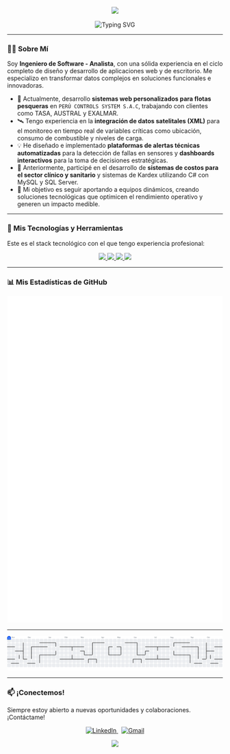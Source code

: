 <p align="center">
  <img src="https://capsule-render.vercel.app/api?type=wave&color=0:3498DB,100:2C3E50&height=250&section=header&text=Cristofer%20V.%20Rojas&fontSize=80&fontColor=fff&animation=twinkling" />
</p>

<div id="user-content-toc" align="center">
  <img src="https://readme-typing-svg.herokuapp.com?font=JetBrains+Mono&size=28&pause=1000&color=3498DB&center=true&vCenter=true&width=600&lines=Cristofer+Joel+Villanueva+Rojas;Ingeniero+de+Software+con+Inteligencia+Artificial;Desarrollador+Full-Stack;Analista+de+Sistemas+TI" alt="Typing SVG" />
</div>

---

### 👨‍💻 Sobre Mí

Soy **Ingeniero de Software - Analista**, con una sólida experiencia en el ciclo completo de diseño y desarrollo de aplicaciones web y de escritorio. Me especializo en transformar datos complejos en soluciones funcionales e innovadoras.

- 🌊 Actualmente, desarrollo **sistemas web personalizados para flotas pesqueras** en `PERÚ CONTROLS SYSTEM S.A.C`, trabajando con clientes como TASA, AUSTRAL y EXALMAR.
- 🛰️ Tengo experiencia en la **integración de datos satelitales (XML)** para el monitoreo en tiempo real de variables críticas como ubicación, consumo de combustible y niveles de carga.
- 💡 He diseñado e implementado **plataformas de alertas técnicas automatizadas** para la detección de fallas en sensores y **dashboards interactivos** para la toma de decisiones estratégicas.
- 🏥 Anteriormente, participé en el desarrollo de **sistemas de costos para el sector clínico y sanitario** y sistemas de Kardex utilizando C# con MySQL y SQL Server.
- 🚀 Mi objetivo es seguir aportando a equipos dinámicos, creando soluciones tecnológicas que optimicen el rendimiento operativo y generen un impacto medible.
  
---

### 🚀 Mis Tecnologías y Herramientas

Este es el stack tecnológico con el que tengo experiencia profesional:

<p align="center">
  <a href="https://skillicons.dev">
    <img src="https://skillicons.dev/icons?i=cs,python,php,js,java" />
  </a>
  <a href="https://skillicons.dev">
    <img src="https://skillicons.dev/icons?i=react,angular,html,css,bootstrap,tailwind,ts" />
  </a>
  <a href="https://skillicons.dev">
    <img src="https://skillicons.dev/icons?i=dotnet,nodejs,laravel" />
  </a>
  <a href="https://skillicons.dev">
    <img src="https://skillicons.dev/icons?i=mysql,sqlserver,github,git,vscode,visualstudio,pycharm" />
  </a>
</p>

---

### 📊 Mis Estadísticas de GitHub

<p align="center">
  <img src="github-metrics.svg" alt="Metrics" />
</p>

---

<picture>
  <source media="(prefers-color-scheme: dark)" srcset="https://raw.githubusercontent.com/JoelVR1307/JoelVR1307/output/pacman-contribution-graph-dark.svg">
  <source media="(prefers-color-scheme: light)" srcset="https://raw.githubusercontent.com/JoelVR1307/JoelVR1307/output/pacman-contribution-graph.svg">
  <img alt="pacman contribution graph" src="https://raw.githubusercontent.com/JoelVR1307/JoelVR1307/output/pacman-contribution-graph.svg">
</picture>

---

### 📫 ¡Conectemos!

Siempre estoy abierto a nuevas oportunidades y colaboraciones. ¡Contáctame!

<p align="center">
  <a href="https://www.linkedin.com/in/cristofer-joel-villanueva-rojas-68a37927b/?originalSubdomain=pe" target="_blank">
    <img src="https://img.shields.io/badge/LinkedIn-0077B5?style=for-the-badge&logo=linkedin&logoColor=white" alt="LinkedIn">
  </a>
  &nbsp;
  <a href="mailto:cristofer.villa.1307@gmail.com">
    <img src="https://img.shields.io/badge/Gmail-D14836?style=for-the-badge&logo=gmail&logoColor=white" alt="Gmail">
  </a>
</p>

<p align="center">
  <img src="https://capsule-render.vercel.app/api?type=wave&color=0:3498DB,100:2C3E50&height=150&section=footer" />
</p>
